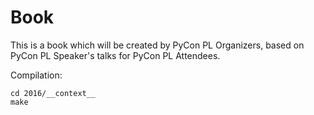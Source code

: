 Book
====

This is a book which will be created by PyCon PL Organizers, based on PyCon PL Speaker's talks for PyCon PL Attendees.

Compilation:

    cd 2016/__context__
    make
